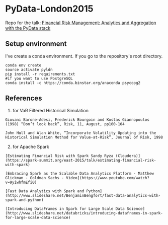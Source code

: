 # PyData-London2015



Repo for the talk:
[Financial Risk Management: Analytics and Aggregation with the PyData stack](http://london.pydata.org/schedule/presentation/13/)




## Setup environment

I've create a conda environment. If you go to the repository's root directory.

    conda env create
    source activate pyldn
    pip install -r requirements.txt
    #if you want to use PostgreSQL
    conda install -c https://conda.binstar.org/anaconda psycopg2


## References

  1. for VaR Filtered Historical Simulation

    Giovani Barone-Adesi, Frederick Bourgoin and Kostas Giannopoulos (1998) “Don’t look back”, Risk, 11, August, pp100-104

    John Hull and Alan White, “Incorporate Volatility Updating into the Historical Simulation Method for Value-at-Risk”, Journal of Risk, 1998

  2. for Apache Spark

    [Estimating Financial Risk with Spark Sandy Ryza (Cloudera)](https://spark-summit.org/east-2015/talk/estimating-financial-risk-with-spark)

    [Embracing Spark as the Scalable Data Analytics Platform - Matthew Glickman - Goldman Sachs - Video](https://www.youtube.com/watch?v=9yiwhfmEfi0)

    [Fast Data Analytics with Spark and Python](http://www.slideshare.net/BenjaminBengfort/fast-data-analytics-with-spark-and-python)

    [Introducing DataFrames in Spark for Large Scale Data Science](http://www.slideshare.net/databricks/introducing-dataframes-in-spark-for-large-scale-data-science)
